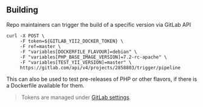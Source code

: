 ## Building

Repo maintainers can trigger the build of a specific version via GitLab API

    curl -X POST \
         -F token=${GITLAB_YII2_DOCKER_TOKEN} \
         -F ref=master \
         -F "variables[DOCKERFILE_FLAVOUR]=debian" \
         -F "variables[PHP_BASE_IMAGE_VERSION]=7.2-rc-apache" \
         -F "variables[TEST_YII_VERSION]=master" \
         https://gitlab.com/api/v4/projects/2858803/trigger/pipeline    

This can also be used to test pre-releases of PHP or other flavors, if there is a Dockerfile available for them.

> Tokens are managed under [GitLab settings](https://gitlab.com/yiisoft/yii2-docker/settings/ci_cd).